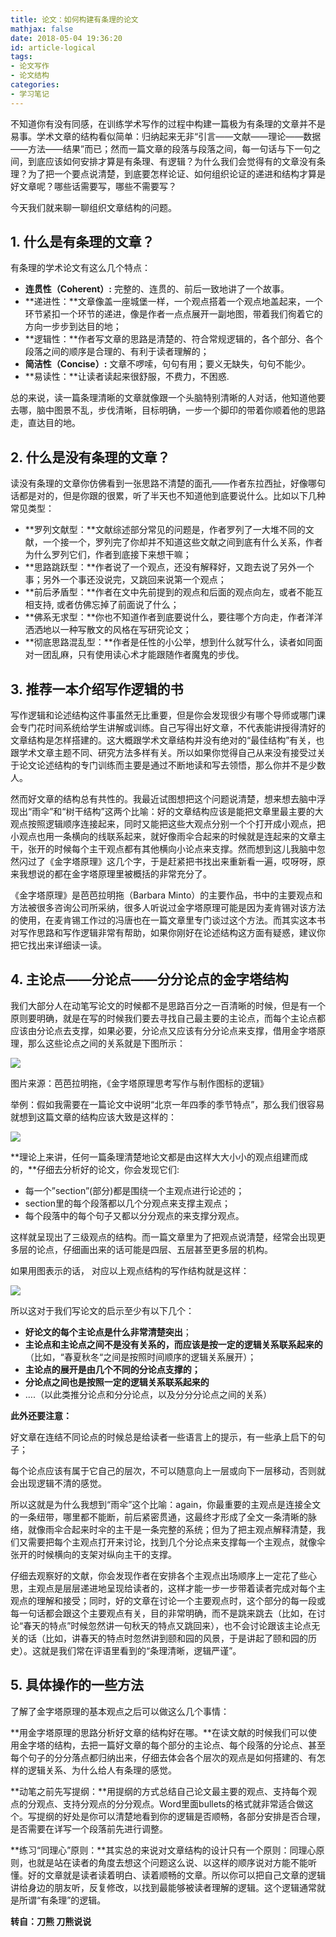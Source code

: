 ```yaml
---
title: 论文：如何构建有条理的论文
mathjax: false
date: 2018-05-04 19:36:20
id: article-logical
tags:
- 论文写作
- 论文结构
categories:
- 学习笔记
---
```


不知道你有没有同感，在训练学术写作的过程中构建一篇极为有条理的文章并不是易事。学术文章的结构看似简单：归纳起来无非“引言——文献——理论——数据——方法——结果”而已；然而一篇文章的段落与段落之间，每一句话与下一句之间，到底应该如何安排才算是有条理、有逻辑？为什么我们会觉得有的文章没有条理？为了把一个要点说清楚，到底要怎样论证、如何组织论证的递进和结构才算是好文章呢？哪些话需要写，哪些不需要写？

<!---more--->

今天我们就来聊一聊组织文章结构的问题。

## 1. 什么是有条理的文章？

有条理的学术论文有这么几个特点：

- **连贯性（Coherent）:** 完整的、连贯的、前后一致地讲了一个故事。
- **递进性：**文章像盖一座城堡一样，一个观点搭着一个观点地盖起来，一个环节紧扣一个环节的递进，像是作者一点点展开一副地图，带着我们徇着它的方向一步步到达目的地；
- **逻辑性：**作者写文章的思路是清楚的、符合常规逻辑的，各个部分、各个段落之间的顺序是合理的、有利于读者理解的；
- **简洁性（Concise）:** 文章不啰嗦，句句有用；要义无缺失，句句不能少。
- **易读性：**让读者读起来很舒服，不费力，不困惑.

总的来说，读一篇条理清晰的文章就像跟一个头脑特别清晰的人对话，他知道他要去哪，脑中图景不乱，步伐清晰，目标明确，一步一个脚印的带着你顺着他的思路走，直达目的地。

## 2. 什么是没有条理的文章？

读没有条理的文章你仿佛看到一张思路不清楚的面孔——作者东拉西扯，好像哪句话都是对的，但是你跟的很累，听了半天也不知道他到底要说什么。比如以下几种常见类型：

- **罗列文献型：**文献综述部分常见的问题是，作者罗列了一大堆不同的文献，一个接一个，罗列完了你却并不知道这些文献之间到底有什么关系，作者为什么罗列它们，作者到底接下来想干嘛；
- **思路跳跃型：**作者说了一个观点，还没有解释好，又跑去说了另外一个事；另外一个事还没说完，又跳回来说第一个观点；
- **前后矛盾型：**作者在文中先前提到的观点和后面的观点向左，或者不能互相支持,
  或者仿佛忘掉了前面说了什么；
- **佛系无求型：**你也不知道作者到底要说什么，要往哪个方向走，作者洋洋洒洒地以一种写散文的风格在写研究论文；
- **彻底思路混乱型：**作者是任性的小公举，想到什么就写什么，读者如同面对一团乱麻，只有使用读心术才能跟随作者魔鬼的步伐。

## 3. 推荐一本介绍写作逻辑的书

写作逻辑和论述结构这件事虽然无比重要，但是你会发现很少有哪个导师或哪门课会专门花时间系统给学生讲解或训练。自己写得出好文章，不代表能讲授得清好的文章结构是怎样搭建的。这大概跟学术文章结构并没有绝对的“最佳结构”有关，也跟学术文章主题不同、研究方法多样有关。所以如果你觉得自己从来没有接受过关于论文论述结构的专门训练而主要是通过不断地读和写去领悟，那么你并不是少数人。

然而好文章的结构总有共性的。我最近试图想把这个问题说清楚，想来想去脑中浮现出“雨伞”和“树干结构”这两个比喻：好的文章结构应该是能把文章里最主要的大观点按照逻辑顺序连接起来，同时又能把这些大观点分别一个个打开成小观点，把小观点也用一条横向的线联系起来，就好像雨伞合起来的时候就是连起来的文章主干，张开的时候每个主干观点都有其他横向小论点来支撑。然而想到这儿我脑中忽然闪过了《金字塔原理》这几个字，于是赶紧把书找出来重新看一遍，哎呀呀，原来我想说的都在金字塔原理里被概括的非常充分了。

《金字塔原理》是芭芭拉明拖（Barbara Minto）的主要作品，书中的主要观点和方法被很多咨询公司所采纳，很多人听说过金字塔原理可能是因为麦肯锡对该方法的使用，在麦肯锡工作过的冯唐也在一篇文章里专门谈过这个方法。而其实这本书对写作思路和写作逻辑非常有帮助，如果你刚好在论述结构这方面有疑惑，建议你把它找出来详细读一读。

## 4. 主论点——分论点——分分论点的金字塔结构

我们大部分人在动笔写论文的时候都不是思路百分之一百清晰的时候，但是有一个原则要明确，就是在写的时候我们要去寻找自己最主要的主论点，而每个主论点都应该由分论点去支撑，如果必要，分论点又应该有分分论点来支撑，借用金字塔原理，那么这些论点之间的关系就是下图所示：

![](https://zymin-1255632454.cos.ap-shanghai.myqcloud.com/article-logical/c7256ea59575a2ea57ddf7493bef32e3.jpg)

图片来源：芭芭拉明拖，《金字塔原理思考写作与制作图标的逻辑》

举例：假如我需要在一篇论文中说明“北京一年四季的季节特点”，那么我们很容易就想到这篇文章的结构应该大致是这样的：

![](https://zymin-1255632454.cos.ap-shanghai.myqcloud.com/article-logical/5ee5506fb63d55204c6a3e0d95a23c6f.jpg)

**理论上来讲，任何一篇条理清楚地论文都是由这样大大小小的观点组建而成的，**仔细去分析好的论文，你会发现它们:

- 每一个”section”(部分)都是围绕一个主观点进行论述的；
- section里的每个段落都以几个分观点来支撑主观点；
- 每个段落中的每个句子又都以分分观点的来支撑分观点。

这样就呈现出了三级观点的结构。而一篇文章里为了把观点说清楚，经常会出现更多层的论点，仔细画出来的话可能是四层、五层甚至更多层的机构。

如果用图表示的话， 对应以上观点结构的写作结构就是这样：

![](https://zymin-1255632454.cos.ap-shanghai.myqcloud.com/article-logical/6c40f973506029f1648adb6605b3d6c5.jpg)

所以这对于我们写论文的启示至少有以下几个：

- **好论文的每个主论点是什么非常清楚突出**；
- **主论点和主论点之间不是没有关系的，而应该是按一定的逻辑关系联系起来的**（比如，“春夏秋冬“之间是按照时间顺序的逻辑关系展开）；
- **主论点的展开是由几个不同的分论点支撑的；**
- **分论点之间也是按照一定的逻辑关系联系起来的**
- ….（以此类推分论点和分分论点，以及分分分论点之间的关系）

**此外还要注意：**

好文章在连结不同论点的时候总是给读者一些语言上的提示，有一些承上启下的句子；

每个论点应该有属于它自己的层次，不可以随意向上一层或向下一层移动，否则就会出现逻辑不清的感觉。

所以这就是为什么我想到“雨伞”这个比喻：again，你最重要的主观点是连接全文的一条纽带，哪里都不能断，前后紧密贯通，这最终才形成了全文一条清晰的脉络，就像雨伞合起来时伞的主干是一条完整的系统；但为了把主观点解释清楚，我们又需要把每个主观点打开来讨论，找到几个分论点来支撑每一个主观点，就像伞张开的时候横向的支架对纵向主干的支撑。

仔细去观察好的文献，你会发现作者在安排各个主观点出场顺序上一定花了些心思，主观点是层层递进地呈现给读者的，这样才能一步一步带着读者完成对每个主观点的理解和接受；同时，好的文章在讨论一个主要观点时，这个部分的每一段或每一句话都会跟这个主要观点有关，目的非常明确，而不是跳来跳去（比如，在讨论“春天的特点”时候忽然讲一句秋天的特点又跳回来），也不会讨论跟该主论点无关的话（比如，讲春天的特点时忽然讲到颐和园的风景，于是讲起了颐和园的历史）。这就是我们常在评语里看到的“条理清晰，逻辑严谨”。

## 5. 具体操作的一些方法

了解了金字塔原理的基本观点之后可以做这么几个事情：

**用金字塔原理的思路分析好文章的结构好在哪。**在读文献的时候我们可以使用金字塔的结构，去把一篇好文章的每个部分的主论点、每个段落的分论点、甚至每个句子的分分落点都归纳出来，仔细去体会各个层次的观点是如何搭建的、有怎样的逻辑关系、为什么给人有条理的感觉。

**动笔之前先写提纲：**用提纲的方式总结自己论文最主要的观点、支持每个观点的分观点、支持分观点的分分观点。Word里面bullets的格式就非常适合做这个。写提纲的好处是你可以清楚地看到你的逻辑是否顺畅，各部分安排是否合理，是否需要在详写一个段落前先进行调整。

**练习“同理心”原则：**其实总的来说对文章结构的设计只有一个原则：同理心原则，也就是站在读者的角度去想这个问题这么说、以这样的顺序说对方能不能听懂。好的文章就是读者读着明白、读着顺畅的文章。所以你可以把自己文章的逻辑讲给身边的朋友听，反复修改，以找到最能够被读者理解的逻辑。这个逻辑通常就是所谓“有条理”的逻辑。



**转自：刀熊 刀熊说说**